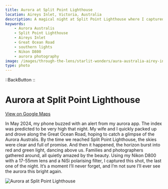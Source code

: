 ```yaml
---
title: Aurora at Split Point Lighthouse
location: Aireys Inlet, Victoria, Australia
description: A magical night at Split Point Lighthouse where I captured the Aurora Australis with my wife—an unforgettable moment along the Great Ocean Road.
keywords:
    - Aurora Australis
    - Split Point Lighthouse
    - Aireys Inlet
    - Great Ocean Road
    - southern lights
    - Nikon D800
    - aurora photography
image: /images/through-the-lens/starlit-wonders/aura-australia-airey-inlet-lighthouse.jpg
type: photo
---
```


::BackButton
::

# Aurora at Split Point Lighthouse

<a href="https://www.google.com/maps/search/?api=1&query=Aireys+Inlet,+Victoria,+Australia" target="_blank" rel="noopener noreferrer">View on Google Maps</a>

In May 2024, my phone buzzed with an alert from my aurora app. The index was predicted to be very high that night. My wife and I quickly packed up and drove along the Great Ocean Road, hoping to catch a glimpse of the Aurora Australis. By the time we reached Split Point Lighthouse, the skies were clear and full of promise. And then it happened, the horizon burst into red and green light, dancing above us. Families and photographers gathered around, all quietly amazed by the beauty. Using my Nikon D800 with a 17-55mm lens and a NiSi polarising filter, I captured this shot, the last one of the night. It’s a moment I’ll never forget, and I’m not sure I’ll ever see the aurora this bright again.

![Aurora at Split Point Lighthouse](/images/through-the-lens/starlit-wonders/aura-australia-airey-inlet-lighthouse.jpg)

<div class="mb-8"></div>
